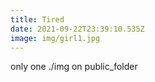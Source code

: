 ```yaml
---
title: Tired
date: 2021-09-22T23:39:10.535Z
image: img/girl1.jpg
---
```

only one ./img on public_folder